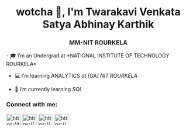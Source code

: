 <h1 align="center"> wotcha 👋, I'm Twarakavi Venkata Satya Abhinay Karthik</h1>
<h3 align="center">MM-NIT ROURKELA</h3>
- 🎓 I’m an Undergrad at *NATIONAL INSTITUTE OF TECHNOLOGY ROURKELA*

- 💻 I’m learning ANALYTICS *at [GA] NIT ROURKELA*

- 🌱 I’m currently learning *SQL*
<h3 align="left">Connect with me:</h3>
<p align="left">
<a href="https://twitter.com/https://twitter.com/tvsabhinay" target="blank"><img align="center" src="https://raw.githubusercontent.com/rahuldkjain/github-profile-readme-generator/master/src/images/icons/Social/twitter.svg" alt="https://twitter.com/tvsabhinay" height="30" width="40" /></a>
<a href="https://linkedin.com/in/https://www.linkedin.com/in/abhinay-karthik-tvs-04318623b/" target="blank"><img align="center" src="https://raw.githubusercontent.com/rahuldkjain/github-profile-readme-generator/master/src/images/icons/Social/linked-in-alt.svg" alt="https://www.linkedin.com/in/abhinay-karthik-tvs-04318623b/" height="30" width="40" /></a>
<a href="https://fb.com/https://www.facebook.com/profile.php?id=100016432831254" target="blank"><img align="center" src="https://raw.githubusercontent.com/rahuldkjain/github-profile-readme-generator/master/src/images/icons/Social/facebook.svg" alt="https://www.facebook.com/profile.php?id=100016432831254" height="30" width="40" /></a>
<a href="https://instagram.com/https://www.instagram.com/abhinay_karthik23/" target="blank"><img align="center" src="https://raw.githubusercontent.com/rahuldkjain/github-profile-readme-generator/master/src/images/icons/Social/instagram.svg" alt="https://www.instagram.com/abhinay_karthik23/" height="30" width="40" /></a>
</p>
